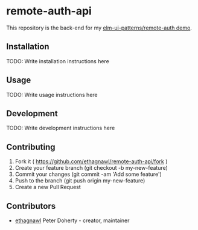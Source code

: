 # remote-auth-api

This repository is the back-end for my [elm-ui-patterns/remote-auth demo](https://github.com/ethagnawl/elm-ui-patterns/tree/master/remote-authentication).

## Installation

TODO: Write installation instructions here

## Usage

TODO: Write usage instructions here

## Development

TODO: Write development instructions here

## Contributing

1. Fork it ( https://github.com/ethagnawl/remote-auth-api/fork )
2. Create your feature branch (git checkout -b my-new-feature)
3. Commit your changes (git commit -am 'Add some feature')
4. Push to the branch (git push origin my-new-feature)
5. Create a new Pull Request

## Contributors

- [ethagnawl](https://github.com/ethagnawl) Peter Doherty - creator, maintainer
